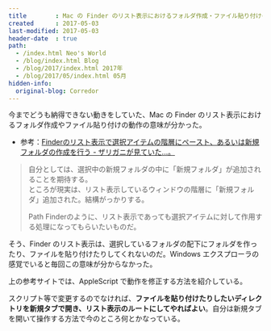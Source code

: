 ```yaml
---
title        : Mac の Finder のリスト表示におけるフォルダ作成・ファイル貼り付けの動作が分かった
created      : 2017-05-03
last-modified: 2017-05-03
header-date  : true
path:
  - /index.html Neo's World
  - /blog/index.html Blog
  - /blog/2017/index.html 2017年
  - /blog/2017/05/index.html 05月
hidden-info:
  original-blog: Corredor
---
```


今までどうも納得できない動きをしていた、Mac の Finder のリスト表示におけるフォルダ作成やファイル貼り付けの動作の意味が分かった。

- 参考：[Finderのリスト表示で選択アイテムの階層にペースト、あるいは新規フォルダの作成を行う - ザリガニが見ていた...。](http://d.hatena.ne.jp/zariganitosh/20081230/1230603075)

> 自分としては、選択中の新規フォルダの中に「新規フォルダ」が追加されることを期待する。  
> ところが現実は、リスト表示しているウィンドウの階層に「新規フォルダ」追加された。結構がっかりする。
> 
> Path Finderのように、リスト表示であっても選択アイテムに対して作用する処理になってもらいたいものだ。

そう、Finder のリスト表示は、選択しているフォルダの配下にフォルダを作ったり、ファイルを貼り付けたりしてくれないのだ。Windows エクスプローラの感覚でいると毎回この意味が分からなかった。

上の参考サイトでは、AppleScript で動作を修正する方法を紹介している。

スクリプト等で変更するのでなければ、__ファイルを貼り付けたりしたいディレクトリを新規タブで開き、リスト表示のルートにしてやればよい__。自分は新規タブを開いて操作する方法で今のところ何とかなっている。
